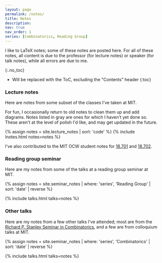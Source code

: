 ```yaml
---
layout: page
permalink: /notes/
title: Notes
description: 
nav: true
nav_order: 1
series: [Combinatorics, Reading Group]
---
```


I like to LaTeX notes; some of these notes are posted here. For all of these notes, all content is due to the professor (for lecture notes) or speaker (for talk notes), while all errors are due to me. 

{:.no_toc}

* Will be replaced with the ToC, excluding the "Contents" header
{:toc}

### Lecture notes

Here are notes from some subset of the classes I've taken at MIT.  

For fun, I occasionally return to old notes to clean them up and add diagrams. Notes listed in <span style = "color:var(--global-gray-text-color)">gray</span> are ones for which I haven't yet done so. These aren't at the level of polish I'd like, and may get updated in the future. 

<!-- <hr> -->
{% assign notes = site.lecture_notes | sort: 'code' %}
{% include lnotes.html notes=notes %}

I've also contributed to the MIT OCW student notes for <a href="https://ocw.mit.edu/courses/res-18-011-algebra-i-student-notes-fall-2021/" target="_blank">18.701</a> and  <a href="https://ocw.mit.edu/courses/res-18-012-algebra-ii-student-notes-spring-2022/" target="_blank">18.702</a>.

### Reading group seminar

Here are my notes from some of the talks at a reading group seminar at MIT.

{% assign notes = site.seminar_notes | where: 'series', 'Reading Group' | sort: 'date' | reverse %}

{% include talks.html talks=notes %}

### Other talks

Here are my notes from a few other talks I've attended; most are from the <a href="https://math.mit.edu/combin/" target="_blank">Richard P. Stanley Seminar in Combinatorics</a>, and a few are from colloquium talks at MIT. 

{% assign notes = site.seminar_notes | where: 'series', 'Combinatorics' | sort: 'date' | reverse %}

{% include talks.html talks=notes %}



